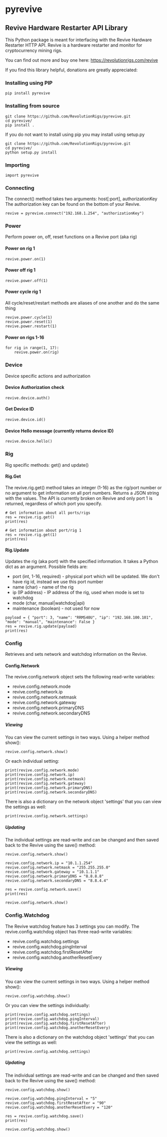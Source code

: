 # pyrevive
## Revive Hardware Restarter API Library
This Python package is meant for interfacing with the Revive Hardware Restarter HTTP API.  Revive is a hardware restarter and monitor for cryptocurrency mining rigs.

You can find out more and buy one here: https://revolutionrigs.com/revive

If you find this library helpful, donations are greatly appreciated:

### Installing using PIP
```
pip install pyrevive
```

### Installing from source
```
git clone https://github.com/RevolutionRigs/pyrevive.git
cd pyrevive/
pip install .
````

If you do not want to install using pip you may install using setup.py
```
git clone https://github.com/RevolutionRigs/pyrevive.git
cd pyrevive/
python setup.py install
```

### Importing
```
import pyrevive
```

### Connecting
The connect() method takes two arguments: host[:port], authorizationKey
The authorization key can be found on the bottom of your Revive.

```
revive = pyrevive.connect("192.168.1.254", "authorizationKey")
````

### Power
Perform power on, off, reset functions on a Revive port (aka rig)

#### Power on rig 1
```
revive.power.on(1)
````

#### Power off rig 1
```
revive.power.off(1)
````

#### Power cycle rig 1
All cycle/reset/restart methods are aliases of one another and do the same thing

```
revive.power.cycle(1)
revive.power.reset(1)
revive.power.restart(1)
````

#### Power on rigs 1-16
```
for rig in range(1, 17):
    revive.power.on(rig)
```

### Device
Device specific actions and authorization

#### Device Authorization check
```
revive.device.auth()
```

#### Get Device ID
```
revive.device.id()
```
 
#### Device Hello message (currently returns device ID) 
```
revive.device.hello()
```

### Rig
Rig specific methods: get() and update()

#### Rig.Get
The revive.rig.get() method takes an integer (1-16) as the rig/port number or no argument to get information on all port numbers.  Returns a JSON string with the values.  The API is currently broken on Revive and only port 1 is returned, regardless of which port you specify.

```
# Get information about all ports/rigs
res = revive.rig.get()
print(res)

# Get information about port/rig 1
res = revive.rig.get(1)
print(res)
```

#### Rig.Update
Updates the rig (aka port) with the specified information.  It takes a Python dict as an argument.  Possible fields are:

* port (int, 1-16, required) - physical port which will be updated. We don't have rig id, instead we use this port number
* name (char) - name of the rig
* ip (IP address) - IP address of the rig, used when mode is set to watchdog
* mode (char, manual|watchdog|api)
* maintenance (boolean) - not used for now

```
payload = { "port": 3, "name": "RRMS40U", "ip": "192.168.100.101", "mode": "manual", "maintenance": False }
res = revive.rig.update(payload)
print(res)
```

### Config
Retrieves and sets network and watchdog information on the Revive.

#### Config.Network
The revive.config.network object sets the following read-write variables:

* revive.config.network.mode
* revive.config.network.ip
* revive.config.network.netmask
* revive.config.network.gateway
* revive.config.network.primaryDNS
* revive.config.network.secondaryDNS

##### Viewing
You can view the current settings in two ways.  Using a helper method show():

```
revive.config.network.show()
```

Or each individual setting:

```
print(revive.config.network.mode)
print(revive.config.network.ip)
print(revive.config.network.netmask)
print(revive.config.network.gateway)
print(revive.config.network.primaryDNS)
print(revive.config.network.secondaryDNS)
```

There is also a dictionary on the network object 'settings' that you can view the settings as well:
```
print(revive.config.network.settings)
```

##### Updating
The individual settings are read-write and can be changed and then saved back to the Revive using the save() method:

```
revive.config.network.show()

revive.config.network.ip = "10.1.1.254"
revive.config.network.netmask = "255.255.255.0"
revive.config.network.gateway = "10.1.1.1"
revive.config.network.primaryDNS = "8.8.8.8"
revive.config.network.secondaryDNS = "8.8.4.4"

res = revive.config.network.save()
print(res)

revive.config.network.show()
```

### Config.Watchdog
The Revive watchdog feature has 3 settings you can modify.  The revive.config.watchdog object has three read-write variables:

* revive.config.watchdog.settings
* revive.config.watchdog.pingInterval
* revive.config.watchdog.firstResetAfter
* revive.config.watchdog.anotherResetEvery

##### Viewing
You can view the current settings in two ways.  Using a helper method show():

```
revive.config.watchdog.show()
```

Or you can view the settings individually:

```
print(revive.config.watchdog.settings)
print(revive.config.watchdog.pingInterval)
print(revive.config.watchdog.firstResetAfter)
print(revive.config.watchdog.anotherResetEvery)
```

There is also a dictionary on the watchdog object 'settings' that you can view the settings as well:
```
print(revive.config.watchdog.settings)
```

##### Updating
The individual settings are read-write and can be changed and then saved back to the Revive using the save() method:

```
revive.config.watchdog.show()

revive.config.watchdog.pingInterval = "5"
revive.config.watchdog.firstResetAfter = "90"
revive.config.watchdog.anotherResetEvery = "120"

res = revive.config.watchdog.save()
print(res)

revive.config.watchdog.show()
```

